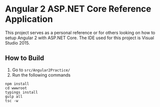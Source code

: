 # Angular 2 ASP.NET Core Reference Application

This project serves as a personal reference or for others looking on how to setup Angular 2 with ASP.NET Core.
The IDE used for this project is Visual Studio 2015.

## How to Build

1. Go to `src/Angular2Practice/`
1. Run the following commands
```
npm install
cd wwwroot
typings install
gulp all
tsc -w
```
